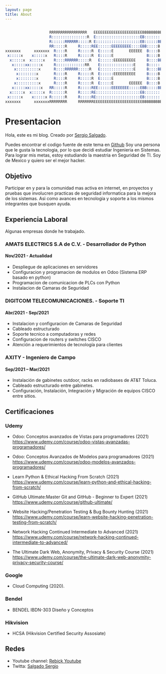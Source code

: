 ```yaml
---
layout: page
title: About
---
```

```S                                                                                                                                                       
                                                                                                                                                       
                    RRRRRRRRRRRRRRRRR   EEEEEEEEEEEEEEEEEEEEEEBBBBBBBBBBBBBBBBB   IIIIIIIIII      CCCCCCCCCCCCCKKKKKKKKK    KKKKKKK                    
                    R::::::::::::::::R  E::::::::::::::::::::EB::::::::::::::::B  I::::::::I   CCC::::::::::::CK:::::::K    K:::::K                    
                    R::::::RRRRRR:::::R E::::::::::::::::::::EB::::::BBBBBB:::::B I::::::::I CC:::::::::::::::CK:::::::K    K:::::K                    
                    RR:::::R     R:::::REE::::::EEEEEEEEE::::EBB:::::B     B:::::BII::::::IIC:::::CCCCCCCC::::CK:::::::K   K::::::K                    
xxxxxxx      xxxxxxx  R::::R     R:::::R  E:::::E       EEEEEE  B::::B     B:::::B  I::::I C:::::C       CCCCCCKK::::::K  K:::::KKKxxxxxxx      xxxxxxx
 x:::::x    x:::::x   R::::R     R:::::R  E:::::E               B::::B     B:::::B  I::::IC:::::C                K:::::K K:::::K    x:::::x    x:::::x 
  x:::::x  x:::::x    R::::RRRRRR:::::R   E::::::EEEEEEEEEE     B::::BBBBBB:::::B   I::::IC:::::C                K::::::K:::::K      x:::::x  x:::::x  
   x:::::xx:::::x     R:::::::::::::RR    E:::::::::::::::E     B:::::::::::::BB    I::::IC:::::C                K:::::::::::K        x:::::xx:::::x   
    x::::::::::x      R::::RRRRRR:::::R   E:::::::::::::::E     B::::BBBBBB:::::B   I::::IC:::::C                K:::::::::::K         x::::::::::x    
     x::::::::x       R::::R     R:::::R  E::::::EEEEEEEEEE     B::::B     B:::::B  I::::IC:::::C                K::::::K:::::K         x::::::::x     
     x::::::::x       R::::R     R:::::R  E:::::E               B::::B     B:::::B  I::::IC:::::C                K:::::K K:::::K        x::::::::x     
    x::::::::::x      R::::R     R:::::R  E:::::E       EEEEEE  B::::B     B:::::B  I::::I C:::::C       CCCCCCKK::::::K  K:::::KKK    x::::::::::x    
   x:::::xx:::::x   RR:::::R     R:::::REE::::::EEEEEEEE:::::EBB:::::BBBBBB::::::BII::::::IIC:::::CCCCCCCC::::CK:::::::K   K::::::K   x:::::xx:::::x   
  x:::::x  x:::::x  R::::::R     R:::::RE::::::::::::::::::::EB:::::::::::::::::B I::::::::I CC:::::::::::::::CK:::::::K    K:::::K  x:::::x  x:::::x  
 x:::::x    x:::::x R::::::R     R:::::RE::::::::::::::::::::EB::::::::::::::::B  I::::::::I   CCC::::::::::::CK:::::::K    K:::::K x:::::x    x:::::x 
xxxxxxx      xxxxxxxRRRRRRRR     RRRRRRREEEEEEEEEEEEEEEEEEEEEEBBBBBBBBBBBBBBBBB   IIIIIIIIII      CCCCCCCCCCCCCKKKKKKKKK    KKKKKKKxxxxxxx      xxxxxxx
```
# [](#header-1)Presentacion
Hola, este es mi blog. Creado por <a rel="me" target="_blank" href="https://twitter.com/SalgadoSergio17">Sergio Salgado</a>.

Puedes encontrar el codigo fuente de este tema en <a href="https://github.com/SupunKavinda/jekyll-theme-leaf">Github</a>
Soy una persona que le gusta la tecnologia, por lo que decidi estudiar Ingenieria en Sistemas.  
Para lograr mis metas, estoy estudiando la maestria en Seguridad de TI. 
Soy de Mexico y quiero ser el mejor hacker.

## [](#header-2)Objetivo
Participar en y para la comunidad mas activa en internet, en proyectos y pruebas que involucren practicas de seguridad informatica para la mejora de los sistemas. Asi como avances en tecnologia y soporte a los mismos integrantes que busquen ayuda.

## [](#header-2)Experiencia Laboral

Algunas empresas donde he trabajado.

### [](#header-3) AMATS ELECTRICS S.A de C.V. - Desarrollador de Python
#### [](#header-4) Nov/2021 - Actualidad
*   Despliegue de aplicaciones en servidores
*   Configuracion y programacion de modulos en Odoo (Sistema ERP basado en python)
*   Programacion de comunicacion de PLCs con Python
*   Instalacion de Camaras de Seguridad

### [](#header-3) DIGITCOM TELECOMUNICACIONES. - Soporte TI
#### [](#header-4) Abr/2021 - Sep/2021
*   Instalacion y configuracion de Camaras de Seguridad
*   Cableado estructurado
*   Soporte tecnico a computadoras y redes
*   Configuracion de routers y switches CISCO
*   Atención a requerimientos de tecnología para clientes

### [](#header-3) AXITY - Ingeniero de Campo
#### [](#header-4) Sep/2021 – Mar/2021
*   Instalación de gabinetes outdoor, racks en radiobases de AT&T Toluca.
*   Cableado estructurado entre gabinetes.
*   Configuración, Instalación, Integración y Migración de equipos CISCO entre sitios.

## [](#header-2)Certificaciones

### [](#header-3)Udemy
*   Odoo: Conceptos avanzados de Vistas para programadores (2021) https://www.udemy.com/course/odoo-vistas-avanzadas-programadores/

*   Odoo: Conceptos Avanzados de Modelos para programadores (2021) https://www.udemy.com/course/odoo-modelos-avanzados-programadores/

*   Learn Python & Ethical Hacking From Scratch (2021) https://www.udemy.com/course/learn-python-and-ethical-hacking-from-scratch/

*   GitHub Ultimate:Master Git and GitHub - Beginner to Expert (2021) https://www.udemy.com/course/github-ultimate/

*   Website Hacking/Penetration Testing & Bug Bounty Hunting (2021) https://www.udemy.com/course/learn-website-hacking-penetration-testing-from-scratch/

*   Network Hacking Continued Intermediate to Advanced (2021) https://www.udemy.com/course/network-hacking-continued-intermediate-to-advanced/

*   The Ultimate Dark Web, Anonymity, Privacy & Security Course (2021) https://www.udemy.com/course/the-ultimate-dark-web-anonymity-privacy-security-course/

### [](#header-3)Google 
*   Cloud Computing (2020).

### [](#header-3)Bendel
*   BENDEL IBDN-303 Diseño y Conceptos

### [](#header-3)Hikvision
*   HCSA (Hikvision Certified Security Assosiate)

## [](#header-2)Redes
*   Youtube channel: <a href="http://youtube.com/user/xinexpek">Rebick Youtube</a>
*   Twitta: <a href="https://twitter.com/SalgadoSergio17">Salgado Sergio</a>